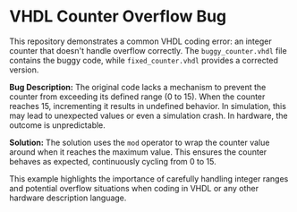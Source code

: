 # VHDL Counter Overflow Bug

This repository demonstrates a common VHDL coding error: an integer counter that doesn't handle overflow correctly. The `buggy_counter.vhdl` file contains the buggy code, while `fixed_counter.vhdl` provides a corrected version. 

**Bug Description:**
The original code lacks a mechanism to prevent the counter from exceeding its defined range (0 to 15). When the counter reaches 15, incrementing it results in undefined behavior. In simulation, this may lead to unexpected values or even a simulation crash. In hardware, the outcome is unpredictable.

**Solution:**
The solution uses the `mod` operator to wrap the counter value around when it reaches the maximum value. This ensures the counter behaves as expected, continuously cycling from 0 to 15.

This example highlights the importance of carefully handling integer ranges and potential overflow situations when coding in VHDL or any other hardware description language.